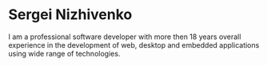 # Sergei Nizhivenko

I am a professional software developer with more then 18 years overall experience in
the development of web, desktop and embedded applications using wide range of technologies.
